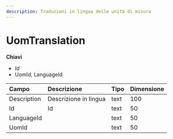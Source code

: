 ```yaml
---
description: Traduzioni in lingua delle unità di misura
---
```


# UomTranslation

**Chiavi**

* _Id_
* UomId, LanguageId

| Campo | Descrizione | Tipo | Dimensione |
| :--- | :--- | :--- | :--- |
| Description | Descrizione in lingua | text | 100 |
| Id | Id | text | 50 |
| LanguageId |  | text | 50 |
| UomId |  | text | 50 |


